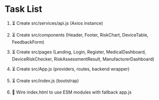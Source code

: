 # Task List

1. ⏳ Create src/services/api.js (Axios instance)

2. ⏳ Create src/components (Header, Footer, RiskChart, DeviceTable, FeedbackForm)

3. ⏳ Create src/pages (Landing, Login, Register, MedicalDashboard, DeviceRiskChecker, RiskAssessmentResult, ManufacturerDashboard)

4. ⏳ Create src/App.js (providers, routes, backend wrapper)

5. ⏳ Create src/index.js (bootstrap)

6. 🔄 Wire index.html to use ESM modules with fallback app.js


